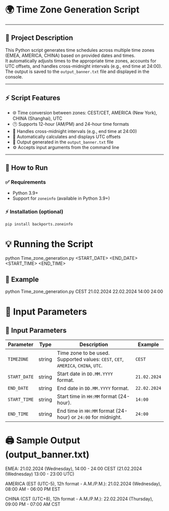 # 🌍 Time Zone Generation Script

---

## 📖 Project Description  
This Python script generates time schedules across multiple time zones (EMEA, AMERICA, CHINA) based on provided dates and times.  
It automatically adjusts times to the appropriate time zones, accounts for UTC offsets, and handles cross-midnight intervals (e.g., end time at 24:00).  
The output is saved to the `output_banner.txt` file and displayed in the console.

---

## ⚡ Script Features
- 🌐 Time conversion between zones: CEST/CET, AMERICA (New York), CHINA (Shanghai), UTC  
- 🕑 Supports 12-hour (AM/PM) and 24-hour time formats  
- 🏃 Handles cross-midnight intervals (e.g., end time at 24:00)  
- 📝 Automatically calculates and displays UTC offsets  
- 💾 Output generated in the `output_banner.txt` file  
- ⚙️ Accepts input arguments from the command line  

---

## 🚀 How to Run

### ✅ Requirements
- Python 3.9+  
- Support for `zoneinfo` (available in Python 3.9+)

### ⚡ Installation (optional)
```
pip install backports.zoneinfo
```

# 💡 Running the Script

python Time_zone_generation.py <TIMEZONE> <START_DATE> <END_DATE> <START_TIME> <END_TIME>

## 📅 Example

python Time_zone_generation.py CEST 21.02.2024 22.02.2024 14:00 24:00

# 📝 Input Parameters

## 📝 Input Parameters

| Parameter    | Type   | Description                                                   | Example          |
|--------------|--------|---------------------------------------------------------------|------------------|
| `TIMEZONE`   | string | Time zone to be used. Supported values: `CEST`, `CET`, `AMERICA`, `CHINA`, `UTC`. | `CEST`           |
| `START_DATE` | string | Start date in `DD.MM.YYYY` format.                            | `21.02.2024`     |
| `END_DATE`   | string | End date in `DD.MM.YYYY` format.                              | `22.02.2024`     |
| `START_TIME` | string | Start time in `HH:MM` format (24-hour).                       | `14:00`          |
| `END_TIME`   | string | End time in `HH:MM` format (24-hour) or `24:00` for midnight. | `24:00`          |

# 🖨 Sample Output (output_banner.txt)

EMEA:
21.02.2024 (Wednesday), 14:00 - 24:00 CEST (21.02.2024 (Wednesday) 13:00 - 23:00 UTC)

AMERICA (EST (UTC-5), 12h format - A.M./P.M.):
21.02.2024 (Wednesday), 08:00 AM - 06:00 PM EST

CHINA (CST (UTC+8), 12h format - A.M./P.M.):
22.02.2024 (Thursday), 09:00 PM - 07:00 AM CST

